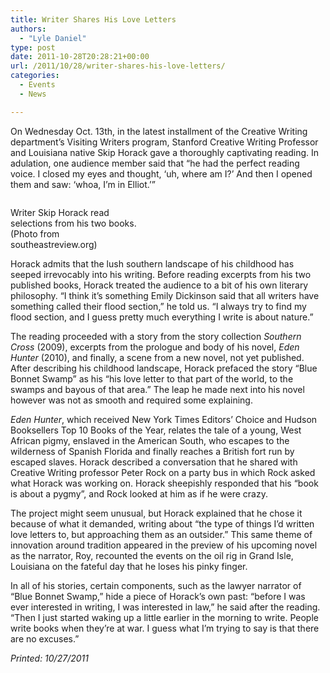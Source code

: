 ```yaml
---
title: Writer Shares His Love Letters
authors: 
  - "Lyle Daniel"
type: post
date: 2011-10-28T20:28:21+00:00
url: /2011/10/28/writer-shares-his-love-letters/
categories:
  - Events
  - News

---
```

On Wednesday Oct. 13th, in the latest installment of the Creative Writing department’s Visiting Writers program, Stanford Creative Writing Professor and Louisiana native Skip Horack gave a thoroughly captivating reading. In adulation, one audience member said that “he had the perfect reading voice. I closed my eyes and thought, ‘uh, where am I?’ And then I opened them and saw: ‘whoa, I’m in Elliot.’”

<div id="attachment_927" style="width: 210px" class="wp-caption aligncenter">
  <a href="https://i2.wp.com/www.reedquest.org/wp-content/uploads/2011/10/skiphorackEDIT.png"><img class="size-full wp-image-927 " title="skiphorackEDIT" src="https://i2.wp.com/www.reedquest.org/wp-content/uploads/2011/10/skiphorackEDIT.png?resize=200%2C230" alt="" data-recalc-dims="1" /></a>
  
  <p class="wp-caption-text">
    Writer Skip Horack read selections from his two books. (Photo from southeastreview.org)
  </p>
</div>

Horack admits that the lush southern landscape of his childhood has seeped irrevocably into his writing. Before reading excerpts from his two published books, Horack treated the audience to a bit of his own literary philosophy. “I think it’s something Emily Dickinson said that all writers have something called their flood section,” he told us. “I always try to find my flood section, and I guess pretty much everything I write is about nature.”

The reading proceeded with a story from the story collection _Southern Cross_ (2009), excerpts from the prologue and body of his novel, _Eden Hunter_ (2010), and finally, a scene from a new novel, not yet published.  After describing his childhood landscape, Horack prefaced the story “Blue Bonnet Swamp” as his “his love letter to that part of the world, to the swamps and bayous of that area.” The leap he made next into his novel however was not as smooth and required some explaining.

_Eden Hunter_, which received New York Times Editors’ Choice and Hudson Booksellers Top 10 Books of the Year, relates the tale of a young, West African pigmy, enslaved in the American South, who escapes to the wilderness of Spanish Florida and finally reaches a British fort run by escaped slaves. Horack described a conversation that he shared with Creative Writing professor Peter Rock on a party bus in which Rock asked what Horack was working on. Horack sheepishly responded that his “book is about a pygmy”, and Rock looked at him as if he were crazy.

The project might seem unusual, but Horack explained that he chose it because of what it demanded, writing about “the type of things I’d written love letters to, but approaching them as an outsider.” This same theme of innovation around tradition appeared in the preview of his upcoming novel as the narrator, Roy, recounted the events on the oil rig in Grand Isle, Louisiana on the fateful day that he loses his pinky finger.

In all of his stories, certain components, such as the lawyer narrator of “Blue Bonnet Swamp,” hide a piece of Horack’s own past: “before I was ever interested in writing, I was interested in law,” he said after the reading. “Then I just started waking up a little earlier in the morning to write. People write books when they’re at war. I guess what I’m trying to say is that there are no excuses.”

_Printed: 10/27/2011_